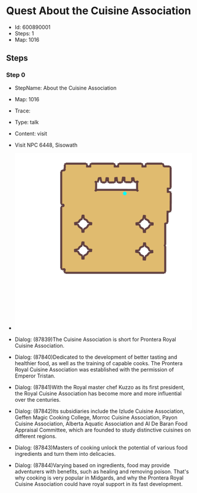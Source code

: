# Quest About the Cuisine Association

- Id: 600890001
- Steps: 1
- Map: 1016

## Steps

### Step 0
- StepName:  About the Cuisine Association
- Map:  1016
- Trace:  
- Type:  talk
- Content:  visit
- Visit NPC 6448, Sisowath

- ![images/600890001_0.png](images/600890001_0.png)
- Dialog: (87839)The Cuisine Association is short for Prontera Royal Cuisine Association.
- Dialog: (87840)Dedicated to the development of better tasting and healthier food, as well as the training of capable cooks. The Prontera Royal Cuisine Association was established with the permission of Emperor Tristan.
- Dialog: (87841)With the Royal master chef Kuzzo as its first president, the Royal Cuisine Association has become more and more influential over the centuries.
- Dialog: (87842)Its subsidiaries include the Izlude Cuisine Association, Geffen Magic Cooking College, Morroc Cuisine Association, Payon Cuisine Association, Alberta Aquatic Association and Al De Baran Food Appraisal Committee, which are founded to study distinctive cuisines on different regions.
- Dialog: (87843)Masters of cooking unlock the potential of various food ingredients and turn them into delicacies.
- Dialog: (87844)Varying based on ingredients, food may provide adventurers with benefits, such as healing and removing poison. That's why cooking is very popular in Midgards, and why the Prontera Royal Cuisine Association could have royal support in its fast development.


